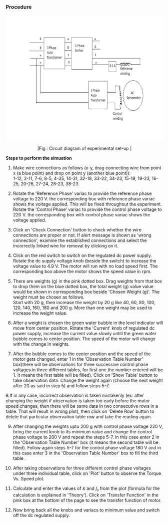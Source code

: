 ### Procedure

<div align="center">							
<img  alt="" src="./images/cktdplant.png" height="400" width="830" >
<p style="text-align:center">[Fig : Circuit diagram of experimental set-up ]</p>
</div>

**Steps to perform the simuation**


1. Make wire connections as follows (x-y, drag connecting wire from point x (a blue point) and drop on point y (another blue point)):<br/>
	   1-12, 2-11, 7-6, 8-5, 4-35, 14-31, 32-18, 33-22, 34-23, 15-19, 19-23, 16-25, 20-26, 27-24, 28-23, 38-23.

2. Rotate the 'Reference Phase' variac to provide the reference phase voltage to 220 V. the corresponding box with reference phase variac shows the voltage applied.
		This will be fixed throughout the experiment. Rotate the 'Control Phase' variac to provide the control phase voltage to 220 V. the corresponding box with control phase variac shows the voltage applied.

3. Click on 'Check Connection' button to check whether the wire connections are proper or not. If alert message is shown as 'wrong connection', 
	   examine the established connections and select the incorrectly linked wire for removal by clicking on it.

4. Click on the red switch to switch on the regulated dc power supply. Rotate the dc supply voltage knob (beside the switch) to increase the voltage value to 4.9 V. The motor will run with no load speed first. The corresponding box above the motor shows the speed value in rpm.

5. There are weights (g) in the pink dotted box. Drag weights from that box to drop them on the blue dotted box, the total weight (g) value value would be shown in corresponding box beside 'Chosen Weight (g)'. The weight must be chosen as follows.<br/>
Start with 20 g, then increase the weight by 20 g like 40, 60, 80, 100, 120, 140, 160, 180 and 200 g. More than one weight may be used to increase the weight value.

6. After a weight is chosen the green water bubble in the level indicator will move from center position. Rotate the 'Current' knob of regulated dc power supply, increase the current value slowly untill the green water bubble comes to center position. The speed of the motor will change with the change in weights.

7. After the bubble comes to the center position and the speed of the motor gets changed, enter 1 in the 'Observation Table Number' box(there will be observations for three successive control phase voltages in three different tables, for first one the number entered will be 1. It means the first table will be filled). Click on 'Show Table' button to take observation data.
Change the weight again (choose the next weight after 20 as said in step 5) and follow steps 5-7.

8.If in any case, incorrect observation is taken mistakenly (ex: after changing the weight if observation is taken too early before the motor speed changes,
then there will be same data in two consecutive rows in a table. That will result in wrong plot), then click on 'Delete Row' button to delete that particular observation table row and take the reading again.

9. After changing the weights upto 200 g with control phase voltage 220 V, bring the current knob to its minimum value and change the control phase voltage to 200 V and repeat the steps 5-7.
In this case enter 2 in the 'Observation Table Number' box (it means the second table will be filled).
Follow again steps 5-7 for the control phase voltage 180 V and in this case enter 3 in the 'Observation Table Number' box to fill the third table .

10. After taking observations for three different control phase voltages under three individual table, click on 'Plot' button to observe the Torque Vs. Speed plot.

11. Calculate and enter the values of <span style="font-family:'Times New Roman'"><i>K</i></span> and <span style="font-family:'Bodoni MT'"><i>f</i><sub>0</sub></span> from the plot (formula for the calculation is explained in 'Theory').
Click on 'Transfer Function' in the pink box at the bottom of the page to see the transfer function of motor.

12. Now bring back all the knobs and variacs to minimum value and switch off the dc regulated supply.
